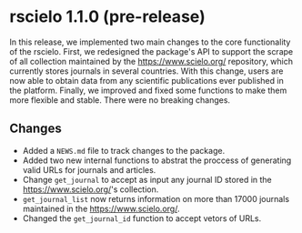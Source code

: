 # rscielo 1.1.0 (pre-release)

In this release, we implemented two main changes to the core functionality of the rscielo. First,
we redesigned the package's API to support the scrape of all collection maintained by the 
<https://www.scielo.org/> repository, which currently stores journals in several countries. 
With this change, users are now able to obtain data from any scientific publications ever published 
in the platform. Finally, we improved and fixed some functions to make them more flexible and stable. 
There were no breaking changes.

## Changes

* Added a `NEWS.md` file to track changes to the package.
* Added two new internal functions to abstrat the proccess of generating valid URLs for journals and articles.
* Change `get_journal` to accept as input any journal ID stored in the <https://www.scielo.org/>'s collection.
* `get_journal_list` now returns information on more than 17000 journals maintained in the <https://www.scielo.org/>. 
* Changed the `get_journal_id` function to accept vetors of URLs.
